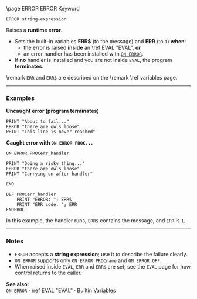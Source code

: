 \page ERROR ERROR Keyword
```basic
ERROR string-expression
```

Raises a **runtime error**.

- Sets the built-in variables **ERR$** (to the message) and **ERR** (to `1`) **when**:
  - the error is raised **inside** an \ref EVAL "EVAL", **or**
  - an error handler has been installed with [`ON ERROR`](https://github.com/brainboxdotcc/retro-rocket/wiki/ONERROR).
- If **no** handler is installed and you are not inside `EVAL`, the program **terminates**.

\remark `ERR` and `ERR$` are described on the
\remark \ref variables page.

---

### Examples

**Uncaught error (program terminates)**

```basic
PRINT "About to fail..."
ERROR "there are owls loose"
PRINT "This line is never reached"
```

**Caught error with `ON ERROR PROC...`**

```basic
ON ERROR PROCerr_handler

PRINT "Doing a risky thing..."
ERROR "there are owls loose"
PRINT "Carrying on after handler"

END

DEF PROCerr_handler
    PRINT "ERROR: "; ERR$
    PRINT "ERR code: "; ERR
ENDPROC
```

In this example, the handler runs, `ERR$` contains the message, and `ERR` is `1`.

---

### Notes
- `ERROR` accepts a **string expression**; use it to describe the failure clearly.
- `ON ERROR` supports only `ON ERROR PROCname` and `ON ERROR OFF`.
- When raised inside `EVAL`, `ERR` and `ERR$` are set; see the `EVAL` page for how control returns to the caller.

**See also:**  
[`ON ERROR`](https://github.com/brainboxdotcc/retro-rocket/wiki/ONERROR) ·
\ref EVAL "EVAL" ·
[Builtin Variables](https://github.com/brainboxdotcc/retro-rocket/wiki/Builtin-Variables)
